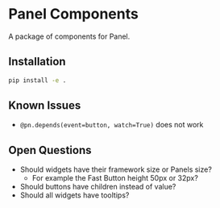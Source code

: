 # Panel Components

A package of components for Panel.

## Installation

```bash
pip install -e .
```

## Known Issues

- `@pn.depends(event=button, watch=True)` does not work

## Open Questions

- Should widgets have their framework size or Panels size?
  - For example the Fast Button height 50px or 32px?
- Should buttons have children instead of value?
- Should all widgets have tooltips?